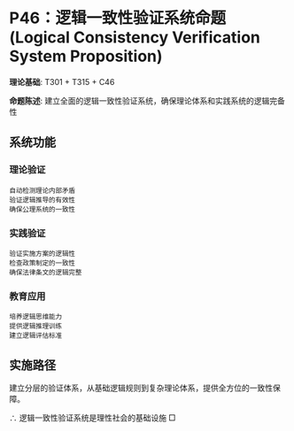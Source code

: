 # P46：逻辑一致性验证系统命题 (Logical Consistency Verification System Proposition)

**理论基础**: T301 + T315 + C46

**命题陈述**: 建立全面的逻辑一致性验证系统，确保理论体系和实践系统的逻辑完备性

## 系统功能

### 理论验证
```
自动检测理论内部矛盾
验证逻辑推导的有效性
确保公理系统的一致性
```

### 实践验证
```
验证实施方案的逻辑性
检查政策制定的一致性
确保法律条文的逻辑完整
```

### 教育应用
```
培养逻辑思维能力
提供逻辑推理训练
建立逻辑评估标准
```

## 实施路径

建立分层的验证体系，从基础逻辑规则到复杂理论体系，提供全方位的一致性保障。

∴ 逻辑一致性验证系统是理性社会的基础设施 □
